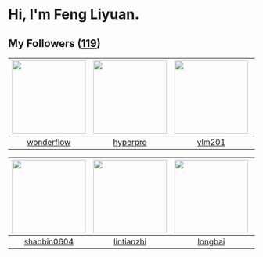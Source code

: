 # Hi, I'm Feng Liyuan.

## My Followers ([119](https://github.com/SunRunAway?tab=followers))

| <img src="https://avatars.githubusercontent.com/u/2173670?v=4" width="150" height="150" /> | <img src="https://avatars.githubusercontent.com/u/2445111?v=4" width="150" height="150" /> | <img src="https://avatars.githubusercontent.com/u/588162?v=4" width="150" height="150" /> | <img src="https://avatars.githubusercontent.com/u/552936?v=4" width="150" height="150" /> |
| :----------------------------------------------------------------------------------------: | :----------------------------------------------------------------------------------------: | :---------------------------------------------------------------------------------------: | :---------------------------------------------------------------------------------------: |
|                         [wonderflow](https://github.com/wonderflow)                        |                           [hyperpro](https://github.com/hyperpro)                          |                            [ylm201](https://github.com/ylm201)                            |                           [mbautin](https://github.com/mbautin)                           |

| <img src="https://avatars.githubusercontent.com/u/10383?v=4" width="150" height="150" /> | <img src="https://avatars.githubusercontent.com/u/1457382?v=4" width="150" height="150" /> | <img src="https://avatars.githubusercontent.com/u/1204301?v=4" width="150" height="150" /> | <img src="https://avatars.githubusercontent.com/u/8664695?v=4" width="150" height="150" /> |
| :--------------------------------------------------------------------------------------: | :----------------------------------------------------------------------------------------: | :----------------------------------------------------------------------------------------: | :----------------------------------------------------------------------------------------: |
|                       [shaobin0604](https://github.com/shaobin0604)                      |                         [lintianzhi](https://github.com/lintianzhi)                        |                            [longbai](https://github.com/longbai)                           |                        [landylee007](https://github.com/landylee007)                       |